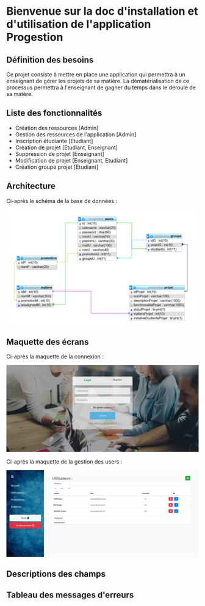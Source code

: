 # Bienvenue sur la doc d'installation et d'utilisation de l'application Progestion

## Définition des besoins

Ce projet consiste à mettre en place une application qui permettra à un enseignant de gérer les projets de sa matière.
La dématérialisation de ce processus permettra à l'enseignant de gagner du temps dans le déroulé de sa matère.

## Liste des fonctionnalités

* Création des ressources [Admin]
* Gestion des ressources de l'application [Admin]
* Inscription étudiante [Etudiant]
* Création de projet [Etudiant, Enseignant]
* Suppression de projet [Enseignant]
* Modification de projet [Enseignant, Etudiant]
* Création groupe projet [Etudiant]

## Architecture

Ci-après le schéma de la base de données : 
  
![Base de données](bdd_progestion.PNG)

## Maquette des écrans

Ci-après la maquette de la connexion : 
  
![Connexion](page_connexion_progestion.png)

Ci-après la maquette de la gestion des users : 
  
![Connexion](page_admin_users_progestion.png)

## Descriptions des champs

## Tableau des messages d'erreurs
